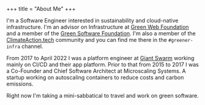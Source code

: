 +++
title = "About Me"
+++

I'm a Software Engineer interested in sustainability and cloud-native infrastructure. I'm an advisor on Infrastructure at [Green Web Foundation](https://www.thegreenwebfoundation.org/) and a member of the [Green Software Foundation](https://greensoftware.foundation/). I'm also a member of the [ClimateAction.tech](https://climateaction.tech/) community and you can find me there in the `#greener-infra` channel.

From 2017 to April 2022 I was a platform engineer at [Giant Swarm](https://giantswarm.io) working mainly on CI/CD and their app platform. Prior to that from 2015 to 2017 I was a Co-Founder and Chief Software Architect at Microscaling Systems. A startup working on autoscaling containers to reduce costs and carbon emissions.   

Right now I'm taking a mini-sabbatical to travel and work on green software.
